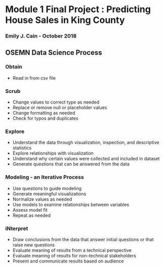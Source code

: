 # Module 1 Final Project : Predicting House Sales in King County 
### Emily J. Cain - October 2018

## OSEMN Data Science Process

### Obtain
* Read in from csv file

### Scrub
* Change values to correct type as needed
* Replace or remove null or placeholder values
* Change formatting as needed
* Check for typos and duplicates

### Explore
* Understand the data through visualization, inspection, and descriptive statistics
* Explore relationships with visualization
* Understand why certain values were collected and included in dataset
* Generate questions that can be answered from the data

### Modeling - an Iterative Process
* Use questions to guide modeling
* Generate meaningful visualizations
* Normalize values as needed
* Use models to examine relationships between variables
* Assess model fit
* Repeat as needed

### iNterpret
* Draw conclusions from the data that answer initial questions or that raise new questions
* Evaluate meaning of results from a technical perspective
* Evaluate meaning of results for non-technical stakeholders
* Present and communicate results based on audience
